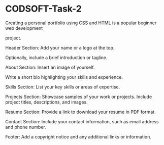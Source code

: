 # CODSOFT-Task-2
Creating a personal portfolio using CSS and HTML is a popular beginner web development

project.

Header Section: Add your name or a logo at the top.

Optionally, include a brief introduction or tagline.

About Section: Insert an image of yourself.

Write a short bio highlighting your skills and experience.

Skills Section: List your key skills or areas of expertise.

Projects Section: Showcase samples of your work or projects. Include project titles, descriptions, and images.

Resume Section: Provide a link to download your resume in PDF format.

Contact Section: Include your contact information, such as email address and phone number.

Footer: Add a copyright notice and any additional links or information.
